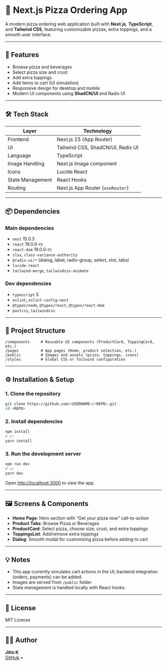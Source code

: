 # 🍕 Next.js Pizza Ordering App

A modern pizza ordering web application built with **Next.js**, **TypeScript**, and **Tailwind CSS**, featuring customizable pizzas, extra toppings, and a smooth user interface.

---

## 🚀 Features

- Browse pizza and beverages
- Select pizza size and crust
- Add extra toppings
- Add items to cart (UI simulation)
- Responsive design for desktop and mobile
- Modern UI components using **ShadCN/UI** and Radix UI

---

## 🛠 Tech Stack

| Layer            | Technology                        |
| ---------------- | --------------------------------- |
| Frontend         | Next.js 15 (App Router)           |
| UI               | Tailwind CSS, ShadCN/UI, Radix UI |
| Language         | TypeScript                        |
| Image Handling   | Next.js Image component           |
| Icons            | Lucide React                      |
| State Management | React Hooks                       |
| Routing          | Next.js App Router (`useRouter`)  |

---

## 📦 Dependencies

### Main dependencies

- `next` 15.0.3
- `react` 19.0.0-rc
- `react-dom` 19.0.0-rc
- `clsx`, `class-variance-authority`
- `@radix-ui/*` (dialog, label, radio-group, select, slot, tabs)
- `lucide-react`
- `tailwind-merge`, `tailwindcss-animate`

### Dev dependencies

- `typescript` 5
- `eslint`, `eslint-config-next`
- `@types/node`, `@types/react`, `@types/react-dom`
- `postcss`, `tailwindcss`

---

## 📂 Project Structure

```
/components     # Reusable UI components (ProductCard, ToppingCard, etc.)
/pages          # App pages (Home, product selection, etc.)
/public         # Images and assets (pizza, toppings, icons)
/styles         # Global CSS or Tailwind configuration
```

---

## ⚙️ Installation & Setup

### 1. Clone the repository

```bash
git clone https://github.com/<USERNAME>/<REPO>.git
cd <REPO>
```

### 2. Install dependencies

```bash
npm install
# or
yarn install
```

### 3. Run the development server

```bash
npm run dev
# or
yarn dev
```

Open [http://localhost:3000](http://localhost:3000) to view the app.

---

## 🖼 Screens & Components

- **Home Page**: Hero section with “Get your pizza now” call-to-action
- **Product Tabs**: Browse Pizza or Beverages
- **ProductCard**: Select pizza, choose size, crust, and extra toppings
- **ToppingsList**: Add/remove extra toppings
- **Dialog**: Smooth modal for customizing pizza before adding to cart

---

## 💡 Notes

- This app currently simulates cart actions in the UI; backend integration (orders, payments) can be added.
- Images are served from `/public` folder.
- State management is handled locally with React hooks.

---

## 📄 License

MIT License

---

## 👨‍💻 Author

**Jitin K**  
[GitHub](https://github.com/Loganx64) •
